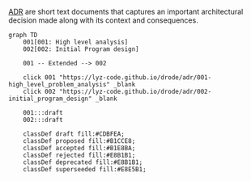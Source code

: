 [ADR](https://lyz-code.github.io/blue-book/adr/) are short text documents that
captures an important architectural decision made along with its context and
consequences.

```mermaid
graph TD
    001[001: High level analysis]
    002[002: Initial Program design]

    001 -- Extended --> 002

    click 001 "https://lyz-code.github.io/drode/adr/001-high_level_problem_analysis" _blank
    click 002 "https://lyz-code.github.io/drode/adr/002-initial_program_design" _blank

    001:::draft
    002:::draft

    classDef draft fill:#CDBFEA;
    classDef proposed fill:#B1CCE8;
    classDef accepted fill:#B1E8BA;
    classDef rejected fill:#E8B1B1;
    classDef deprecated fill:#E8B1B1;
    classDef superseeded fill:#E8E5B1;
```
